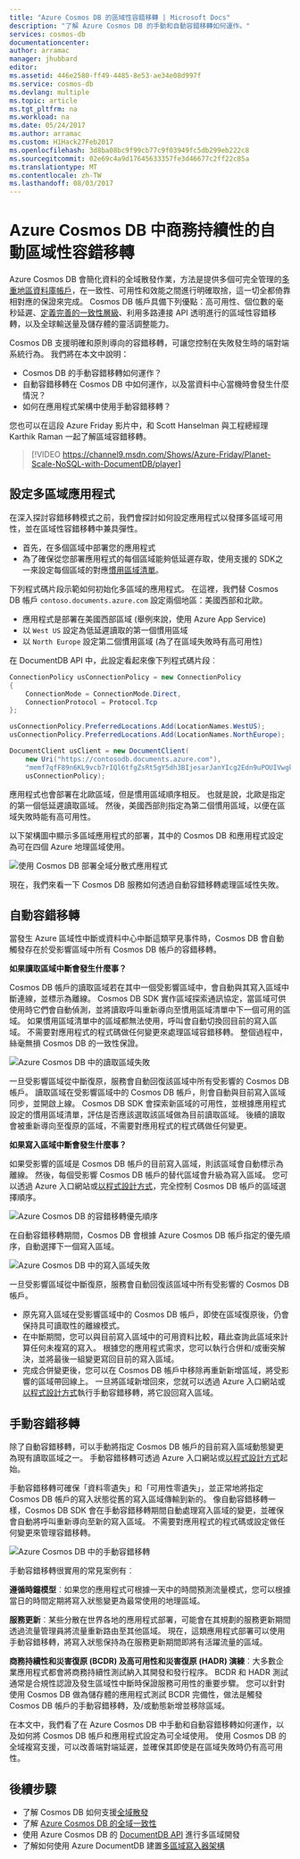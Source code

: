 ```yaml
---
title: "Azure Cosmos DB 的區域性容錯移轉 | Microsoft Docs"
description: "了解 Azure Cosmos DB 的手動和自動容錯移轉如何運作。"
services: cosmos-db
documentationcenter: 
author: arramac
manager: jhubbard
editor: 
ms.assetid: 446e2580-ff49-4485-8e53-ae34e08d997f
ms.service: cosmos-db
ms.devlang: multiple
ms.topic: article
ms.tgt_pltfrm: na
ms.workload: na
ms.date: 05/24/2017
ms.author: arramac
ms.custom: H1Hack27Feb2017
ms.openlocfilehash: 3d8ba08bc9f99cb77c9f03949fc5db299eb222c8
ms.sourcegitcommit: 02e69c4a9d17645633357fe3d46677c2ff22c85a
ms.translationtype: MT
ms.contentlocale: zh-TW
ms.lasthandoff: 08/03/2017
---
```

# <a name="automatic-regional-failover-for-business-continuity-in-azure-cosmos-db"></a>Azure Cosmos DB 中商務持續性的自動區域性容錯移轉
Azure Cosmos DB 會簡化資料的全域散發作業，方法是提供多個可完全管理的[多重地區資料庫帳戶](distribute-data-globally.md)，在一致性、可用性和效能之間進行明確取捨，這一切全都倚靠相對應的保證來完成。 Cosmos DB 帳戶具備下列優點：高可用性、個位數的毫秒延遲、[定義完善的一致性層級](consistency-levels.md)、利用多路連接 API 透明進行的區域性容錯移轉，以及全球輸送量及儲存體的靈活調整能力。 

Cosmos DB 支援明確和原則導向的容錯移轉，可讓您控制在失敗發生時的端對端系統行為。 我們將在本文中說明：

* Cosmos DB 的手動容錯移轉如何運作？
* 自動容錯移轉在 Cosmos DB 中如何運作，以及當資料中心當機時會發生什麼情況？
* 如何在應用程式架構中使用手動容錯移轉？

您也可以在這段 Azure Friday 影片中，和 Scott Hanselman 與工程總經理 Karthik Raman 一起了解區域容錯移轉。

>[!VIDEO https://channel9.msdn.com/Shows/Azure-Friday/Planet-Scale-NoSQL-with-DocumentDB/player]  

## <a id="ConfigureMultiRegionApplications"></a>設定多區域應用程式
在深入探討容錯移轉模式之前，我們會探討如何設定應用程式以發揮多區域可用性，並在區域性容錯移轉中兼具彈性。

* 首先，在多個區域中部署您的應用程式
* 為了確保從您部署應用程式的每個區域能夠低延遲存取，使用支援的 SDK之一來設定每個區域的對應[慣用區域清單](https://msdn.microsoft.com/library/microsoft.azure.documents.client.connectionpolicy.preferredlocations.aspx#P:Microsoft.Azure.Documents.Client.ConnectionPolicy.PreferredLocations)。

下列程式碼片段示範如何初始化多區域的應用程式。 在這裡，我們替 Cosmos DB 帳戶 `contoso.documents.azure.com` 設定兩個地區：美國西部和北歐。 

* 應用程式是部署在美國西部區域 (舉例來說，使用 Azure App Service) 
* 以 `West US` 設定為低延遲讀取的第一個慣用區域
* 以 `North Europe` 設定第二個慣用區域 (為了在區域失敗時有高可用性)

在 DocumentDB API 中，此設定看起來像下列程式碼片段︰

```cs
ConnectionPolicy usConnectionPolicy = new ConnectionPolicy 
{ 
    ConnectionMode = ConnectionMode.Direct,
    ConnectionProtocol = Protocol.Tcp
};

usConnectionPolicy.PreferredLocations.Add(LocationNames.WestUS);
usConnectionPolicy.PreferredLocations.Add(LocationNames.NorthEurope);

DocumentClient usClient = new DocumentClient(
    new Uri("https://contosodb.documents.azure.com"),
    "memf7qfF89n6KL9vcb7rIQl6tfgZsRt5gY5dh3BIjesarJanYIcg2Edn9uPOUIVwgkAugOb2zUdCR2h0PTtMrA==",
    usConnectionPolicy);
```

應用程式也會部署在北歐區域，但是慣用區域順序相反。 也就是說，北歐是指定的第一個低延遲讀取區域。 然後，美國西部則指定為第二個慣用區域，以便在區域失敗時能有高可用性。

以下架構圖中顯示多區域應用程式的部署，其中的 Cosmos DB 和應用程式設定為可在四個 Azure 地理區域使用。  

![使用 Cosmos DB 部署全域分散式應用程式](./media/regional-failover/app-deployment.png)

現在，我們來看一下 Cosmos DB 服務如何透過自動容錯移轉處理區域性失敗。 

## <a id="AutomaticFailovers"></a>自動容錯移轉
當發生 Azure 區域性中斷或資料中心中斷這類罕見事件時，Cosmos DB 會自動觸發存在於受影響區域中所有 Cosmos DB 帳戶的容錯移轉。 

**如果讀取區域中斷會發生什麼事？**

Cosmos DB 帳戶的讀取區域若在其中一個受影響區域中，會自動與其寫入區域中斷連線，並標示為離線。 Cosmos DB SDK 實作區域探索通訊協定，當區域可供使用時它們會自動偵測，並將讀取呼叫重新導向至慣用區域清單中下一個可用的區域。 如果慣用區域清單中的區域都無法使用，呼叫會自動切換回目前的寫入區域。 不需要對應用程式的程式碼做任何變更來處理區域容錯移轉。 整個過程中，絲毫無損 Cosmos DB 的一致性保證。

![Azure Cosmos DB 中的讀取區域失敗](./media/regional-failover/read-region-failures.png)

一旦受影響區域從中斷復原，服務會自動回復該區域中所有受影響的 Cosmos DB 帳戶。 讀取區域在受影響區域中的 Cosmos DB 帳戶，則會自動與目前寫入區域同步，並開啟上線。 Cosmos DB SDK 會探索新區域的可用性，並根據應用程式設定的慣用區域清單，評估是否應該選取該區域做為目前讀取區域。 後續的讀取會被重新導向至復原的區域，不需要對應用程式的程式碼做任何變更。

**如果寫入區域中斷會發生什麼事？**

如果受影響的區域是 Cosmos DB 帳戶的目前寫入區域，則該區域會自動標示為離線。 然後，每個受影響 Cosmos DB 帳戶的替代區域會升級為寫入區域。 您可以透過 Azure 入口網站或[以程式設計方式](https://docs.microsoft.com/rest/api/documentdbresourceprovider/databaseaccounts#DatabaseAccounts_FailoverPriorityChange)，完全控制 Cosmos DB 帳戶的區域選擇順序。 

![Azure Cosmos DB 的容錯移轉優先順序](./media/regional-failover/failover-priorities.png)

在自動容錯移轉期間，Cosmos DB 會根據 Azure Cosmos DB 帳戶指定的優先順序，自動選擇下一個寫入區域。 

![Azure Cosmos DB 中的寫入區域失敗](./media/regional-failover/write-region-failures.png)

一旦受影響區域從中斷復原，服務會自動回復該區域中所有受影響的 Cosmos DB 帳戶。 

* 原先寫入區域在受影響區域中的 Cosmos DB 帳戶，即使在區域復原後，仍會保持具可讀取性的離線模式。 
* 在中斷期間，您可以與目前寫入區域中的可用資料比較，藉此查詢此區域來計算任何未複寫的寫入。 根據您的應用程式需求，您可以執行合併和/或衝突解決，並將最後一組變更寫回目前的寫入區域。 
* 完成合併變更後，您可以在 Cosmos DB 帳戶中移除再重新新增區域，將受影響的區域帶回線上。 一旦將區域新增回來，您就可以透過 Azure 入口網站或[以程式設計方式](https://docs.microsoft.com/rest/api/documentdbresourceprovider/databaseaccounts#DatabaseAccounts_CreateOrUpdate)執行手動容錯移轉，將它設回寫入區域。

## <a id="ManualFailovers"></a>手動容錯移轉

除了自動容錯移轉，可以手動將指定 Cosmos DB 帳戶的目前寫入區域動態變更為現有讀取區域之一。 手動容錯移轉可透過 Azure 入口網站或[以程式設計方式](https://docs.microsoft.com/rest/api/documentdbresourceprovider/databaseaccounts#DatabaseAccounts_CreateOrUpdate)起始。 

手動容錯移轉可確保「資料零遺失」和「可用性零遺失」，並正常地將指定 Cosmos DB 帳戶的寫入狀態從舊的寫入區域傳輸到新的。 像自動容錯移轉一樣，Cosmos DB SDK 會在手動容錯移轉期間自動處理寫入區域的變更，並確保會自動將呼叫重新導向至新的寫入區域。 不需要對應用程式的程式碼或設定做任何變更來管理容錯移轉。 

![Azure Cosmos DB 中的手動容錯移轉](./media/regional-failover/manual-failovers.png)

手動容錯移轉很實用的常見案例有︰

**遵循時鐘模型**︰如果您的應用程式可根據一天中的時間預測流量模式，您可以根據當日的時間定期將寫入狀態變更為最常使用的地理區域。

**服務更新**︰某些分散在世界各地的應用程式部署，可能會在其規劃的服務更新期間透過流量管理員將流量重新路由至其他區域。 現在，這類應用程式部署可以使用手動容錯移轉，將寫入狀態保持為在服務更新期間即將有活躍流量的區域。

**商務持續性和災害復原 (BCDR) 及高可用性和災害復原 (HADR) 演練**︰大多數企業應用程式都會將商務持續性測試納入其開發和發行程序。 BCDR 和 HADR 測試通常是合規性認證及發生區域性中斷時保證服務可用性的重要步驟。 您可以針對使用 Cosmos DB 做為儲存體的應用程式測試 BCDR 完備性，做法是觸發 Cosmos DB 帳戶的手動容錯移轉，及/或動態新增並移除區域。

在本文中，我們看了在 Azure Cosmos DB 中手動和自動容錯移轉如何運作，以及如何將 Cosmos DB 帳戶和應用程式設定為可全域使用。 使用 Cosmos DB 的全域複寫支援，可以改善端對端延遲，並確保其即使是在區域失敗時仍有高可用性。 

## <a id="NextSteps"></a>後續步驟
* 了解 Cosmos DB 如何支援[全域散發](distribute-data-globally.md)
* 了解 [Azure Cosmos DB 的全域一致性](consistency-levels.md)
* 使用 Azure Cosmos DB 的 [DocumentDB API](../cosmos-db/tutorial-global-distribution-documentdb.md) 進行多區域開發
* 了解如何使用 Azure DocumentDB 建置[多區域寫入器架構](multi-region-writers.md)

